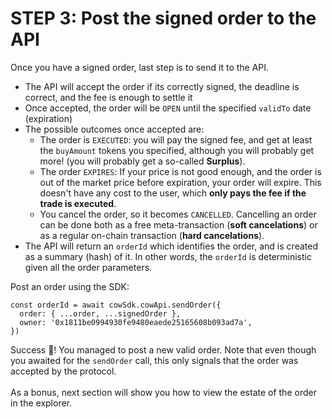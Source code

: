 # STEP 3: Post the signed order to the API

Once you have a signed order, last step is to send it to the API.

* The API will accept the order if its correctly signed, the deadline is correct, and the fee is enough to settle it
* Once accepted, the order will be `OPEN` until the specified `validTo` date (expiration)
* The possible outcomes once accepted are:
  * The order is `EXECUTED`: you will pay the signed fee, and get at least the `buyAmount` tokens you specified, although you will probably get more! (you will probably get a so-called **Surplus**).
  * The order `EXPIRES`: If your price is not good enough, and the order is out of the market price before expiration, your order will expire. This doesn't have any cost to the user, which **only pays the fee if the trade is executed**.
  * You cancel the order, so it becomes `CANCELLED`. Cancelling an order can be done both as a free meta-transaction (**soft cancelations**) or as a regular on-chain transaction (**hard cancelations**).
* The API will return an `orderId` which identifies the order, and is created as a summary (hash) of it. In other words, the `orderId` is deterministic given all the order parameters.

Post an order using the SDK:

```markup
const orderId = await cowSdk.cowApi.sendOrder({
  order: { ...order, ...signedOrder },
  owner: '0x1811be0994930fe9480eaede25165608b093ad7a',
})
```

Success 🎉! You managed to post a new valid order. Note that even though you awaited for the `sendOrder` call, this only signals that the order was accepted by the protocol. \
\
As a bonus, next section will show you how to view the estate of the order in the explorer.
